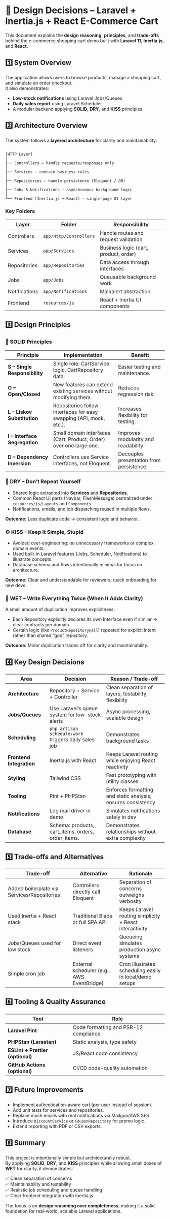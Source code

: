 # 🧩 Design Decisions – Laravel + Inertia.js + React E-Commerce Cart

This document explains the **design reasoning**, **principles**, and **trade-offs** behind the e-commerce shopping cart demo built with **Laravel 11**, **Inertia.js**, and **React**.


## 1️⃣ System Overview

The application allows users to browse products, manage a shopping cart, and simulate an order checkout.  
It also demonstrates:
- **Low-stock notifications** using Laravel Jobs/Queues  
- **Daily sales report** using Laravel Scheduler  
- A modular backend applying **SOLID**, **DRY**, and **KISS** principles  


## 2️⃣ Architecture Overview

The system follows a **layered architecture** for clarity and maintainability:

```

[HTTP Layer]
│
├── Controllers – handle requests/responses only
│
├── Services – contain business rules
│
├── Repositories – handle persistence (Eloquent / DB)
│
├── Jobs & Notifications – asynchronous background logic
│
└── Frontend (Inertia.js + React) – single-page UI layer

```

### Key Folders

| Layer         | Folder                 | Responsibility                        |
|---------------|------------------------|---------------------------------------|
| Controllers   | `app/Http/Controllers` | Handle routes and request validation  |
| Services      | `app/Services`         | Business logic (cart, product, order) |
| Repositories  | `app/Repositories`     | Data access through interfaces        |
| Jobs          | `app/Jobs`             | Queueable background work             |
| Notifications | `app/Notifications`    | Mail/alert abstraction                |
| Frontend      | `resources/js`         | React + Inertia UI components         |


## 3️⃣ Design Principles

### 🧠 **SOLID Principles**

| Principle                     | Implementation                                                      | Benefit                                  |
|-------------------------------|---------------------------------------------------------------------|------------------------------------------|
| **S – Single Responsibility** | Single role: CartService logic, CartRepository data.                | Easier testing and maintenance.          |
| **O – Open/Closed**           | New features can extend existing services without modifying them.   | Reduces regression risk.                 |
| **L – Liskov Substitution**   | Repositories follow interfaces for easy swapping (API, mock, etc.). | Increases flexibility for testing.       |
| **I – Interface Segregation** | Small domain interfaces (Cart, Product, Order) over one large one.  | Improves modularity and readability.     |
| **D – Dependency Inversion**  | Controllers use Service interfaces, not Eloquent.                   | Decouples presentation from persistence. |


### 🔁 **DRY – Don’t Repeat Yourself**

- Shared logic extracted into **Services** and **Repositories**.  
- Common React UI parts (Navbar, FlashMessage) centralized under `resources/js/Layouts` and `Components`.  
- Notifications, emails, and job dispatching reused in multiple flows.

**Outcome:** Less duplicate code → consistent logic and behavior.


### ⚙️ **KISS – Keep It Simple, Stupid**

- Avoided over-engineering: no unnecessary frameworks or complex domain events.  
- Used built-in Laravel features (Jobs, Scheduler, Notifications) to illustrate concepts.  
- Database schema and flows intentionally minimal for focus on architecture.

**Outcome:** Clear and understandable for reviewers; quick onboarding for new devs.


### 🔂 **WET – Write Everything Twice (When It Adds Clarity)**

A small amount of duplication improves explicitness:
- Each Repository explicitly declares its own Interface even if similar → clear contracts per domain.
- Certain logic (like `ProductRepository@all`) repeated for explicit intent rather than shared “god” repository.

**Outcome:** Minor duplication trades off for clarity and maintainability.


## 4️⃣ Key Design Decisions

| Area                     | Decision                                             | Reason / Trade-off                                           |
|--------------------------|------------------------------------------------------|--------------------------------------------------------------|
| **Architecture**         | Repository + Service + Controller                    | Clean separation of layers, testability, flexibility         |
| **Jobs/Queues**          | Use Laravel’s queue system for low-stock alerts      | Async processing, scalable design                            |
| **Scheduling**           | `php artisan schedule:work` triggers daily sales job | Demonstrates background tasks                                |
| **Frontend Integration** | Inertia.js with React                                | Keeps Laravel routing while enjoying React reactivity        |
| **Styling**              | Tailwind CSS                                         | Fast prototyping with utility classes                        |
| **Tooling**              | Pint + PHPStan                                       | Enforces formatting and static analysis; ensures consistency |
| **Notifications**        | Log mail driver in demo                              | Simulates notifications safely in dev                        |
| **Database**             | Schema: products, cart_items, orders, order_items.   | Demonstrates relationships without extra complexity          |


## 5️⃣ Trade-offs and Alternatives

| Trade-off                                   | Alternative                                | Rationale                                               |
|---------------------------------------------|--------------------------------------------|---------------------------------------------------------|
| Added boilerplate via Services/Repositories | Controllers directly call Eloquent         | Separation of concerns outweighs verbosity              |
| Used Inertia + React stack                  | Traditional Blade or full SPA API          | Keeps Laravel routing simplicity + React interactivity  |
| Jobs/Queues used for low stock              | Direct event listeners                     | Queueing simulates production async systems             |
| Simple cron job                             | External scheduler (e.g., AWS EventBridge) | Cron illustrates scheduling easily in local/demo setups |


## 6️⃣ Tooling & Quality Assurance

| Tool                             | Role                                  |
|----------------------------------|---------------------------------------|
| **Laravel Pint**                 | Code formatting and PSR-12 compliance |
| **PHPStan (Larastan)**           | Static analysis, type safety          |
| **ESLint + Prettier (optional)** | JS/React code consistency             |
| **GitHub Actions (optional)**    | CI/CD code-quality automation         |


## 7️⃣ Future Improvements

- Implement authentication-aware cart (per user instead of session).  
- Add unit tests for services and repositories.  
- Replace mock emails with real notifications via Mailgun/AWS SES.  
- Introduce `DiscountService` or `CouponRepository` for promo logic.  
- Extend reporting with PDF or CSV exports.


## 8️⃣ Summary

This project is intentionally simple but architecturally robust.  
By applying **SOLID**, **DRY**, and **KISS** principles while allowing small doses of **WET** for clarity, it demonstrates:

✅ Clean separation of concerns  
✅ Maintainability and testability  
✅ Realistic job scheduling and queue handling  
✅ Clear frontend integration with Inertia.js  

The focus is on **design reasoning over completeness**, making it a solid foundation for real-world, scalable Laravel applications.


